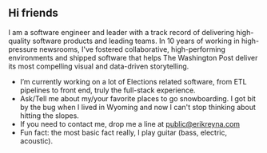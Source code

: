 ## Hi friends

I am a software engineer and leader with a track record of delivering high-quality software products and leading teams. In 10 years of working in high-pressure newsrooms, I've fostered collaborative, high-performing environments and shipped software that helps The Washington Post deliver its most compelling visual and data-driven storytelling.

- I’m currently working on a lot of Elections related software, from ETL pipelines to front end, truly the full-stack experience.
- Ask/Tell me about my/your favorite places to go snowboarding. I got bit by the bug when I lived in Wyoming and now I can't stop thinking about hitting the slopes.
- If you need to contact me, drop me a line at public@erikreyna.com
- Fun fact: the most basic fact really, I play guitar (bass, electric, acoustic).